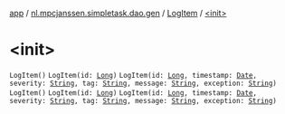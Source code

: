 [app](../../index.md) / [nl.mpcjanssen.simpletask.dao.gen](../index.md) / [LogItem](index.md) / [&lt;init&gt;](.)

# &lt;init&gt;

`LogItem()`
`LogItem(id: `[`Long`](https://kotlinlang.org/api/latest/jvm/stdlib/kotlin/-long/index.html)`)`
`LogItem(id: `[`Long`](https://kotlinlang.org/api/latest/jvm/stdlib/kotlin/-long/index.html)`, timestamp: `[`Date`](http://docs.oracle.com/javase/6/docs/api/java/util/Date.html)`, severity: `[`String`](https://kotlinlang.org/api/latest/jvm/stdlib/kotlin/-string/index.html)`, tag: `[`String`](https://kotlinlang.org/api/latest/jvm/stdlib/kotlin/-string/index.html)`, message: `[`String`](https://kotlinlang.org/api/latest/jvm/stdlib/kotlin/-string/index.html)`, exception: `[`String`](https://kotlinlang.org/api/latest/jvm/stdlib/kotlin/-string/index.html)`)`
`LogItem()`
`LogItem(id: `[`Long`](https://kotlinlang.org/api/latest/jvm/stdlib/kotlin/-long/index.html)`)`
`LogItem(id: `[`Long`](https://kotlinlang.org/api/latest/jvm/stdlib/kotlin/-long/index.html)`, timestamp: `[`Date`](http://docs.oracle.com/javase/6/docs/api/java/util/Date.html)`, severity: `[`String`](https://kotlinlang.org/api/latest/jvm/stdlib/kotlin/-string/index.html)`, tag: `[`String`](https://kotlinlang.org/api/latest/jvm/stdlib/kotlin/-string/index.html)`, message: `[`String`](https://kotlinlang.org/api/latest/jvm/stdlib/kotlin/-string/index.html)`, exception: `[`String`](https://kotlinlang.org/api/latest/jvm/stdlib/kotlin/-string/index.html)`)`